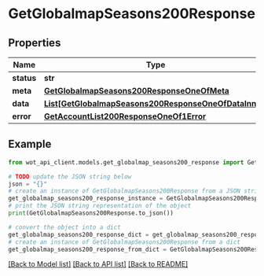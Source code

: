 # GetGlobalmapSeasons200Response


## Properties

Name | Type | Description | Notes
------------ | ------------- | ------------- | -------------
**status** | **str** |  | 
**meta** | [**GetGlobalmapSeasons200ResponseOneOfMeta**](GetGlobalmapSeasons200ResponseOneOfMeta.md) |  | 
**data** | [**List[GetGlobalmapSeasons200ResponseOneOfDataInner]**](GetGlobalmapSeasons200ResponseOneOfDataInner.md) |  | 
**error** | [**GetAccountList200ResponseOneOf1Error**](GetAccountList200ResponseOneOf1Error.md) |  | 

## Example

```python
from wot_api_client.models.get_globalmap_seasons200_response import GetGlobalmapSeasons200Response

# TODO update the JSON string below
json = "{}"
# create an instance of GetGlobalmapSeasons200Response from a JSON string
get_globalmap_seasons200_response_instance = GetGlobalmapSeasons200Response.from_json(json)
# print the JSON string representation of the object
print(GetGlobalmapSeasons200Response.to_json())

# convert the object into a dict
get_globalmap_seasons200_response_dict = get_globalmap_seasons200_response_instance.to_dict()
# create an instance of GetGlobalmapSeasons200Response from a dict
get_globalmap_seasons200_response_from_dict = GetGlobalmapSeasons200Response.from_dict(get_globalmap_seasons200_response_dict)
```
[[Back to Model list]](../README.md#documentation-for-models) [[Back to API list]](../README.md#documentation-for-api-endpoints) [[Back to README]](../README.md)


